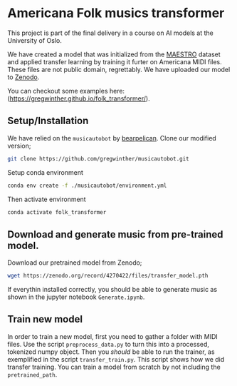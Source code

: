 # Americana Folk musics transformer

This project is part of the final delivery in a course on 
AI models at the University of Oslo.

We have created a model that was initialized from the
[MAESTRO](https://magenta.tensorflow.org/datasets/maestro) dataset and applied transfer
learning by training it furter on Americana MIDI files. These files are not public
domain, regrettably. We have uploaded our model to [Zenodo](https://zenodo.org/record/4270422).

You can checkout some examples here: (https://gregwinther.github.io/folk_transformer/).

## Setup/Installation

We have relied on the `musicautobot` by [bearpelican](https://github.com/bearpelican/musicautobot).
Clone our modified version;

```bash
git clone https://github.com/gregwinther/musicautobot.git
```

Setup conda environment

```bash
conda env create -f ./musicautobot/environment.yml
```

Then activate environment

```bash
conda activate folk_transformer
```

## Download and generate music from pre-trained model.

Download our pretrained model from Zenodo;
```bash
wget https://zenodo.org/record/4270422/files/transfer_model.pth
```

If everythin installed correctly, you should be able to generate music as 
shown in the jupyter notebook `Generate.ipynb`.

## Train new model

In order to train a new model, first you need to gather a folder with MIDI files.
Use the script `preprocess_data.py` to turn this into a processed, tokenized numpy object.
Then you _should_ be able to run the trainer, as exemplified in the script `transfer_train.py`.
This script shows how we did transfer training. You can train a model from scratch by 
not including the `pretrained_path`.

